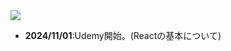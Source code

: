 <img src="https://img.shields.io/badge/-React-20232A?style=for-the-badge&logo=react&logoColor=61DAFB">

- **2024/11/01**:Udemy開始。(Reactの基本について)
